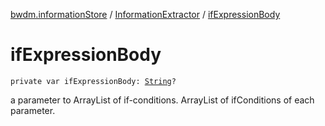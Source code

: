 [bwdm.informationStore](../index.md) / [InformationExtractor](index.md) / [ifExpressionBody](./if-expression-body.md)

# ifExpressionBody

`private var ifExpressionBody: `[`String`](https://kotlinlang.org/api/latest/jvm/stdlib/kotlin/-string/index.html)`?`

a parameter to ArrayList of if-conditions.
ArrayList of ifConditions of each parameter.


